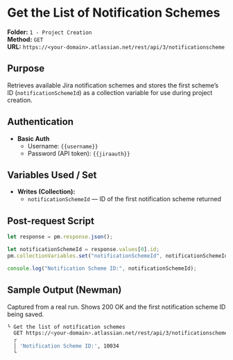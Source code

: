 # Get the List of Notification Schemes

**Folder:** `1 - Project Creation`  
**Method:** `GET`  
**URL:** `https://<your-domain>.atlassian.net/rest/api/3/notificationscheme`

## Purpose
Retrieves available Jira notification schemes and stores the first scheme’s ID (`notificationSchemeId`) as a collection variable for use during project creation.

## Authentication
- **Basic Auth**
  - Username: `{{username}}`
  - Password (API token): `{{jiraauth}}`

## Variables Used / Set
- **Writes (Collection):**
  - `notificationSchemeId` — ID of the first notification scheme returned

## Post-request Script
```javascript
let response = pm.response.json();

let notificationSchemeId = response.values[0].id;
pm.collectionVariables.set("notificationSchemeId", notificationSchemeId);

console.log("Notification Scheme ID:", notificationSchemeId);
```

## Sample Output (Newman)
Captured from a real run. Shows 200 OK and the first notification scheme ID being saved.

```bash
└ Get the list of notification schemes
  GET https://<your-domain>.atlassian.net/rest/api/3/notificationscheme [200 OK, 2.69kB, 264ms]
  ┌
  │ 'Notification Scheme ID:', 10034
  └

```
